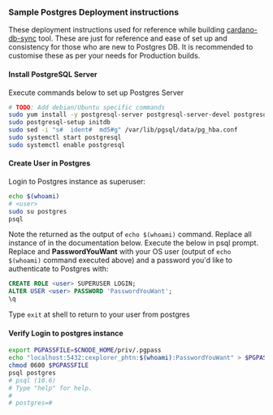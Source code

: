 ### Sample Postgres Deployment instructions

These deployment instructions used for reference while building [cardano-db-sync](dbsync.md) tool. These are just for reference and ease of set up and consistency for those who are new to Postgres DB.
It is recommended to customise these as per your needs for Production builds.

#### Install PostgreSQL Server

Execute commands below to set up Postgres Server

``` bash
# TODO: Add debian/Ubuntu specific commands
sudo yum install -y postgresql-server postgresql-server-devel postgresql-contrib postgresql-devel
sudo postgresql-setup initdb
sudo sed -i "s#  ident#  md5#g" /var/lib/pgsql/data/pg_hba.conf
sudo systemctl start postgresql
sudo systemctl enable postgresql
```

#### Create User in Postgres

Login to Postgres instance as superuser:

``` bash
echo $(whoami)
# <user>
sudo su postgres
psql
```

Note the <user> returned as the output of `echo $(whoami)` command. Replace all instance of <user> in the documentation below.
Execute the below in psql prompt. Replace **<username>** and **PasswordYouWant** with your OS user (output of `echo $(whoami)` command executed above) and a password you'd like to authenticate to Postgres with:

``` sql
CREATE ROLE <user> SUPERUSER LOGIN;
ALTER USER <user> PASSWORD 'PasswordYouWant';
\q
```
Type `exit` at shell to return to your user from postgres

#### Verify Login to postgres instance

``` bash
export PGPASSFILE=$CNODE_HOME/priv/.pgpass
echo "localhost:5432:cexplorer_phtn:$(whoami):PasswordYouWant" > $PGPASSFILE
chmod 0600 $PGPASSFILE
psql postgres
# psql (10.6)
# Type "help" for help.
# 
# postgres=#
```
